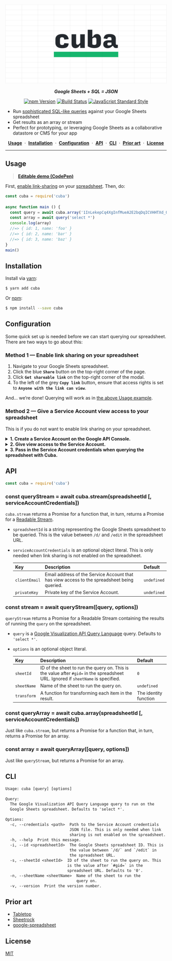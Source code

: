 ![Cuba](media/header.png)

<div align="center">

***Google Sheets + SQL = JSON***

[![npm Version](https://img.shields.io/npm/v/cuba.svg?style=flat)](https://www.npmjs.org/package/cuba) [![Build Status](https://img.shields.io/travis/yuanqing/cuba.svg?branch=master&style=flat)](https://travis-ci.org/yuanqing/cuba) [![JavaScript Standard Style](https://img.shields.io/badge/code_style-standard-brightgreen.svg)](https://standardjs.com)

</div>

- Run [sophisticated SQL-like queries](https://developers.google.com/chart/interactive/docs/querylanguage#overview) against your Google Sheets spreadsheet
- Get results as an array or stream
- Perfect for prototyping, or leveraging Google Sheets as a collaborative datastore or CMS for your app

<div align="center">

[**Usage**](#usage) &nbsp;&middot;&nbsp; [**Installation**](#installation) &nbsp;&middot;&nbsp; [**Configuration**](#configuration) &nbsp;&middot;&nbsp; [**API**](#api) &nbsp;&middot;&nbsp; [**CLI**](#cli) &nbsp;&middot;&nbsp; [**Prior art**](#prior-art) &nbsp;&middot;&nbsp; [**License**](#license)

</div>

---

## Usage

> [**Editable demo (CodePen)**](https://codepen.io/lyuanqing/pen/bMdXgY)

First, [enable link-sharing](#method-1--enable-link-sharing-on-your-spreadsheet) on your [spreadsheet](https://docs.google.com/spreadsheets/d/1InLekepCq4XgInfMueA2E2bqDqICVHHTXd_QZab0AOU/edit?usp=sharing). Then, do:

```js
const cuba = require('cuba')

async function main () {
  const query = await cuba.array('1InLekepCq4XgInfMueA2E2bqDqICVHHTXd_QZab0AOU')
  const array = await query('select *')
  console.log(array)
  //=> { id: 1, name: 'foo' }
  //=> { id: 2, name: 'bar' }
  //=> { id: 3, name: 'baz' }
}
main()
```

## Installation

Install via [yarn](https://yarnpkg.com):

```sh
$ yarn add cuba
```

Or [npm](https://npmjs.com):

```sh
$ npm install --save cuba
```

## Configuration

Some quick set up is needed before we can start querying our spreadsheet. There are two ways to go about this:

### Method 1 &mdash; Enable link sharing on your spreadsheet

1. Navigate to your Google Sheets spreadsheet.
2. Click the blue **`Share`** button on the top-right corner of the page.
3. Click **`Get shareable link`** on the top-right corner of the modal.
4. To the left of the grey **`Copy link`** button, ensure that access rights is set to **`Anyone with the link can view`**.

And&hellip; we&rsquo;re done! Querying will work as in [the above Usage example](#usage).

### Method 2 &mdash; Give a Service Account view access to your spreadsheet

This is if you do not want to enable link sharing on your spreadsheet.

<details>
<summary><strong>1. Create a Service Account on the Google API Console.</strong></summary>
<p>

1. Navigate to [the Google API Console](https://console.developers.google.com/apis/dashboard)
2. Select a project from the drop-down box in the top bar.
3. Click **`Credentials`** (the Key icon) on the left navigation bar.
4. Click the blue **`Create credentials`** drop-down box, and select **`Service account key`**.
5. Click the **`Select…`** drop-down box, and select **`New service account`**.
6. Enter a **`Service account name`**. For **`Role`**, select **`Project › Viewer`**. For **`Key type`**, select **`JSON`**.
7. Click the blue **`Create`** button. This will generate a JSON file with the Service Account credentials. Note the `client_email` and `private_key` values in this JSON file.

</p>
</details>

<details>
<summary><strong>2. Give view access to the Service Account.</strong></summary>
<p>

1. Navigate to your spreadsheet.
2. Click the blue **`Share`** button on the top-right corner of the page.
3. In the **`Enter names or email addresses…`** text box, enter the `client_email` of the Service Account, then click the blue **`Send`** button.

</p>
</details>

<details>
<summary><strong>3. Pass in the Service Account credentials when querying the spreadsheet with Cuba.</strong></summary>
<p>

- With the API, pass in a `serviceAccountCredentials` object, specifying the `clientEmail` and `privateKey`.
- With the CLI, use the `--credentials` (or `-c`) flag to specify the path to the Service Account credentials JSON file.

</p>
</details>

## API

```js
const cuba = require('cuba')
```

### const queryStream = await cuba.stream(spreadsheetId [, serviceAccountCredentials])

`cuba.stream` returns a Promise for a function that, in turn, returns a Promise for a [Readable Stream](https://nodejs.org/api/stream.html#stream_class_stream_readable).

- `spreadsheetId` is a string representing the Google Sheets spreadsheet to be queried. This is the value between `/d/` and `/edit` in the spreadsheet URL.
- `serviceAccountCredentials` is an optional object literal. This is only needed when link sharing is not enabled on the spreadsheet.

    Key | Description | Default
    :-|:-|:-
    `clientEmail` | Email address of the Service Account that has view access to the spreadsheet being queried. | `undefined`
    `privateKey` | Private key of the Service Account. | `undefined`

### const stream = await queryStream([query, options])

`queryStream` returns a Promise for a Readable Stream containing the results of running the `query` on the spreadsheet.

- `query` is a [Google Visualization API Query Language](https://developers.google.com/chart/interactive/docs/querylanguage#overview) query. Defaults to `'select *'`.
- `options` is an optional object literal.

    Key | Description | Default
    :-|:-|:-
    `sheetId` | ID of the sheet to run the query on. This is the value after `#gid=` in the spreadsheet URL. Ignored if `sheetName` is specified. | `0`
    `sheetName` | Name of the sheet to run the query on. | `undefined`
    `transform` | A function for transforming each item in the result. | The identity function

### const queryArray = await cuba.array(spreadsheetId [, serviceAccountCredentials])

Just like `cuba.stream`, but returns a Promise for a function that, in turn, returns a Promise for an array.

### const array = await queryArray([query, options])

Just like `queryStream`, but returns a Promise for an array.

## CLI

```
Usage: cuba [query] [options]

Query:
  The Google Visualization API Query Language query to run on the
  Google Sheets spreadsheet. Defaults to 'select *'.

Options:
  -c, --credentials <path>  Path to the Service Account credentials
                            JSON file. This is only needed when link
                            sharing is not enabled on the spreadsheet.
  -h, --help  Print this message.
  -i, --id <spreadsheetId>  The Google Sheets spreadsheet ID. This is
                            the value between `/d/` and `/edit` in
                            the spreadsheet URL.
  -s, --sheetId <sheetId>  ID of the sheet to run the query on. This
                           is the value after `#gid=` in the
                           spreadsheet URL. Defaults to '0'.
  -n, --sheetName <sheetName>  Name of the sheet to run the
                               query on.
  -v, --version  Print the version number.
```

## Prior art

- [Tabletop](https://github.com/jsoma/tabletop)
- [Sheetrock](https://github.com/chriszarate/sheetrock)
- [google-spreadsheet](https://github.com/theoephraim/node-google-spreadsheet)

## License

[MIT](LICENSE.md)
